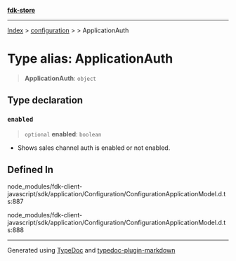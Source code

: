 [**fdk-store**](../../../README.md)
***

[Index](../../../API.md) > [configuration](../../README.md) > [<internal>](../README.md) > ApplicationAuth

# Type alias: ApplicationAuth

> **ApplicationAuth**: `object`

## Type declaration

### `enabled`

> `optional` **enabled**: `boolean`

- Shows sales channel auth is enabled or not enabled.

## Defined In

node\_modules/fdk-client-javascript/sdk/application/Configuration/ConfigurationApplicationModel.d.ts:887

node\_modules/fdk-client-javascript/sdk/application/Configuration/ConfigurationApplicationModel.d.ts:888

***
Generated using [TypeDoc](https://typedoc.org/) and [typedoc-plugin-markdown](https://www.npmjs.com/package/typedoc-plugin-markdown)
